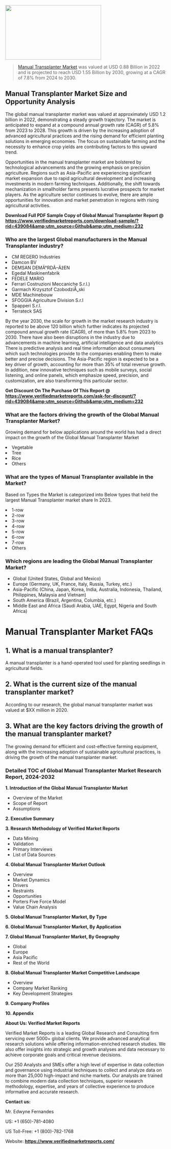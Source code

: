 
<img src="https://ffe5etoiles.com/wp-content/uploads/2024/12/MST1-300x171.png" alt="" width="300" height="171" class="alignnone size-medium wp-image-20088" /><blockquote><p><p><a href="https://www.verifiedmarketreports.com/download-sample/?rid=439084&utm_source=Github&utm_medium=232" target="_blank">Manual Transplanter Market</a> was valued at USD 0.88 Billion in 2022 and is projected to reach USD 1.55 Billion by 2030, growing at a CAGR of 7.8% from 2024 to 2030.</p></blockquote><p><h2>Manual Transplanter Market Size and Opportunity Analysis</h2><p>The global manual transplanter market was valued at approximately USD 1.2 billion in 2022, demonstrating a steady growth trajectory. The market is anticipated to expand at a compound annual growth rate (CAGR) of 5.8% from 2023 to 2028. This growth is driven by the increasing adoption of advanced agricultural practices and the rising demand for efficient planting solutions in emerging economies. The focus on sustainable farming and the necessity to enhance crop yields are contributing factors to this upward trend.</p><p>Opportunities in the manual transplanter market are bolstered by technological advancements and the growing emphasis on precision agriculture. Regions such as Asia-Pacific are experiencing significant market expansion due to rapid agricultural development and increasing investments in modern farming techniques. Additionally, the shift towards mechanization in smallholder farms presents lucrative prospects for market players. As the agriculture sector continues to evolve, there are ample opportunities for innovation and market penetration in regions with rising agricultural activities.</p></p><p class=""><strong>Download Full PDF Sample Copy of Global Manual Transplanter Report @ <a href="https://www.verifiedmarketreports.com/download-sample/?rid=439084&amp;utm_source=Github&amp;utm_medium=232" target="_blank">https://www.verifiedmarketreports.com/download-sample/?rid=439084&amp;utm_source=Github&amp;utm_medium=232</a></strong></p><h3 id="" class="">Who are the largest Global manufacturers in the Manual Transplanter industry?</h3><p><li>CM REGERO Industries</li><li> Damcon BV</li><li> DEMSAN DEMÄ°RDÃ–ÄžEN</li><li> Egedal Maskinenfabrik</li><li> FEDELE MARIO</li><li> Ferrari Costruzioni Meccaniche S.r.l.)</li><li> Garmach Krzysztof CzobodziÅ„ski</li><li> MDE Machinebouw</li><li> SFOGGIA Agriculture Division S.r.l</li><li> Spapperi S.r.l.</li><li> Terrateck SAS</li></p><div class=""><div class="" dir="" data-message-author-role="" data-message-id="" data-message-model-slug=""><div class=""><div class=""><div class=""><div class="" dir="" data-message-author-role="" data-message-id="" data-message-model-slug=""><div class=""><div class=""><p>By the year 2030, the scale for growth in the market research industry is reported to be above 120 billion which further indicates its projected compound annual growth rate (CAGR), of more than 5.8% from 2023 to 2030. There have also been disruptions in the industry due to advancements in machine learning, artificial intelligence and data analytics There is predictive analysis and real time information about consumers which such technologies provide to the companies enabling them to make better and precise decisions. The Asia-Pacific region is expected to be a key driver of growth, accounting for more than 35% of total revenue growth. In addition, new innovative techniques such as mobile surveys, social listening, and online panels, which emphasize speed, precision, and customization, are also transforming this particular sector.</p><p><strong>Get Discount On The Purchase Of This Report @&nbsp; <a href="https://www.verifiedmarketreports.com/ask-for-discount/?rid=439084&amp;utm_source=Github&amp;utm_medium=232" target="_blank">https://www.verifiedmarketreports.com/ask-for-discount/?rid=439084&amp;utm_source=Github&amp;utm_medium=232</a></strong></p></div></div></div></div></div></div></div></div><h3 id="" class="">What are the factors driving the growth of the Global Manual Transplanter Market?</h3><p id="" class="">Growing demand for below applications around the world has had a direct impact on the growth of the Global Manual Transplanter Market</p><p id="" class=""><li>Vegetable</li><li> Tree</li><li> Rice</li><li> Others</li></p><h3 id="" class="">What are the types of Manual Transplanter available in the Market?</h3><p id="" class="">Based on Types the Market is categorized into Below types that held the largest Manual Transplanter market share In 2023.</p><p id="" class=""><li>1-row</li><li> 2-row</li><li> 3-row</li><li> 4-row</li><li> 5-row</li><li> 6-row</li><li> 7-row</li><li> Others</li></p><h3 id="" class="">Which regions are leading the Global Manual Transplanter Market?</h3><ul><li>Global (United States, Global and Mexico)</li><li>Europe (Germany, UK, France, Italy, Russia, Turkey, etc.)</li><li>Asia-Pacific (China, Japan, Korea, India, Australia, Indonesia, Thailand, Philippines, Malaysia and Vietnam)</li><li>South America (Brazil, Argentina, Columbia, etc.)</li><li>Middle East and Africa (Saudi Arabia, UAE, Egypt, Nigeria and South Africa)</li></ul><p><h1>Manual Transplanter Market FAQs</h1><h2>1. What is a manual transplanter?</h2><p>A manual transplanter is a hand-operated tool used for planting seedlings in agricultural fields.</p><h2>2. What is the current size of the manual transplanter market?</h2><p>According to our research, the global manual transplanter market was valued at $XX million in 2020.</p><h2>3. What are the key factors driving the growth of the manual transplanter market?</h2><p>The growing demand for efficient and cost-effective farming equipment, along with the increasing adoption of sustainable agricultural practices, is driving the growth of the manual transplanter market.</p><!-- continue with more FAQs and answers --></body></html></p><h3 id="" class="">Detailed TOC of Global Manual Transplanter Market Research Report, 2024-2032</h3><p id="" class=""><strong>1. Introduction of the Global Manual Transplanter Market</strong></p><ul><li>Overview of the Market</li><li>Scope of Report</li><li>Assumptions</li></ul><p id="" class=""><strong>2. Executive Summary</strong></p><p id="" class=""><strong>3. Research Methodology of&nbsp;Verified Market Reports</strong></p><ul><li>Data Mining</li><li>Validation</li><li>Primary Interviews</li><li>List of Data Sources</li></ul><p id="" class=""><strong>4. Global Manual Transplanter Market Outlook</strong></p><ul><li>Overview</li><li>Market Dynamics</li><li>Drivers</li><li>Restraints</li><li>Opportunities</li><li>Porters Five Force Model</li><li>Value Chain Analysis</li></ul><p id="" class=""><strong>5. Global Manual Transplanter Market, By&nbsp;Type</strong></p><p id="" class=""><strong>6. Global Manual Transplanter Market, By Application</strong></p><p id="" class=""><strong>7. Global Manual Transplanter Market, By Geography</strong></p><ul><li>Global</li><li>Europe</li><li>Asia Pacific</li><li>Rest of the World</li></ul><p id="" class=""><strong>8. Global Manual Transplanter Market Competitive Landscape</strong></p><ul><li>Overview</li><li>Company Market Ranking</li><li>Key Development Strategies</li></ul><p id="" class=""><strong>9. Company Profiles</strong></p><p id="" class=""><strong>10. Appendix</strong></p><p id="" class=""><strong>About Us: Verified Market Reports</strong></p><p id="" class="">Verified Market Reports is a leading Global Research and Consulting firm servicing over 5000+ global clients. We provide advanced analytical research solutions while offering information-enriched research studies. We also offer insights into strategic and growth analyses and data necessary to achieve corporate goals and critical revenue decisions.</p><p id="" class="">Our 250 Analysts and SMEs offer a high level of expertise in data collection and governance using industrial techniques to collect and analyze data on more than 25,000 high-impact and niche markets. Our analysts are trained to combine modern data collection techniques, superior research methodology, expertise, and years of collective experience to produce informative and accurate research.</p><p id="" class=""><strong>Contact us:</strong></p><p id="" class="">Mr. Edwyne Fernandes</p><p id="" class="">US: +1 (650)-781-4080</p><p id="" class="">US Toll-Free: +1 (800)-782-1768</p><p id="" class="">Website: <a target="" data-test-app-aware-link=""><strong>https://www.verifiedmarketreports.com/</strong></a></p>
